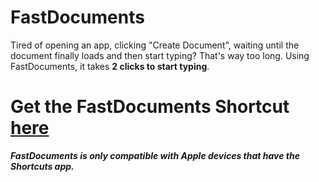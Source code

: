 # FastDocuments

Tired of opening an app, clicking "Create Document", waiting until the document finally loads and then start typing? That's way too long. Using FastDocuments, it takes **2 clicks to start typing**.

# Get the FastDocuments Shortcut [here](https://www.icloud.com/shortcuts/47bae8ab011b40cf85f362cf6c4e3270)
***FastDocuments is only compatible with Apple devices that have the Shortcuts app.***
